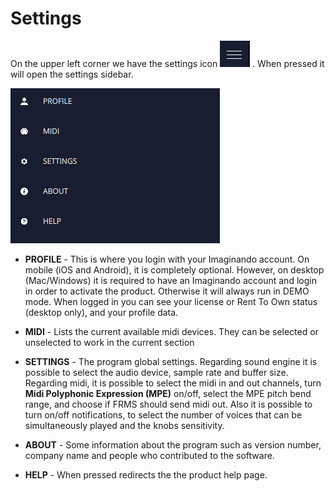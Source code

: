 # Settings

On the upper left corner we have the settings icon <img src="images/settings.png" style="padding: 0px; bottom-padding: 0px;" /> . When pressed it will open the settings sidebar.

<img src="images/settings-panel.png" style="padding: 0px; bottom-padding: 0px;" />

- **PROFILE** - This is where you login with your Imaginando account. On mobile (iOS and Android), it is completely optional. However, on desktop (Mac/Windows) it is required to have an Imaginando account and login in order to activate the product. Otherwise it will always run in DEMO mode. When logged in you can see your license or Rent To Own status (desktop only), and your profile data.

- **MIDI** - Lists the current available midi devices. They can be selected or unselected to work in the current section

- **SETTINGS** - The program global settings. Regarding sound engine it is possible to select the audio device, sample rate and buffer size. Regarding midi, it is possible to select the midi in and out channels, turn **Midi Polyphonic Expression (MPE)** on/off, select the MPE pitch bend range, and choose if FRMS should send midi out. Also it is possible to turn on/off notifications, to select the number of voices that can be simultaneously played and the knobs sensitivity.

- **ABOUT** - Some information about the program such as version number, company name and people who contributed to the software.

- **HELP** - When pressed redirects the the product help page.
